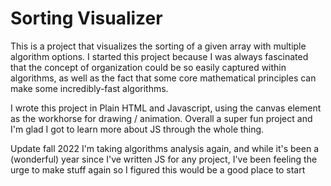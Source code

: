 # Sorting Visualizer

This is a project that visualizes the sorting of a given array with multiple algorithm options. 
I started this project because I was always fascinated that the concept of organization could be so easily captured within algorithms, as well as the fact that some core mathematical principles can make some incredibly-fast algorithms. 

I wrote this project in Plain HTML and Javascript, using the canvas element as the workhorse for drawing / animation. Overall a super fun project and I'm glad I got to learn more about JS through the whole thing.

Update fall 2022
I'm taking algorithms analysis again, and while it's been a (wonderful) year since I've written JS for any project, I've been feeling the urge to make stuff again so I figured this would be a good place to start